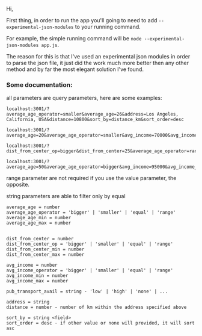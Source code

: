 Hi,

First thing, in order to run the app you'll going to need to add `--experimental-json-modules` to your running command.

For example, the simple running command will be `node --experimental-json-modules app.js`.

The reason for this is that I've used an experimental json modules in order to parse the json file, it just did the work much more better then any other method and by far the most elegant solution I've found.

### Some documentation:
all parameters are query parameters, here are some examples:

    localhost:3001/?average_age_operator=smaller&average_age=26&address=Los Angeles, California, USA&distance=10800&sort_by=distance_km&sort_order=desc
    
    localhost:3001/?average_age=20&average_age_operator=smaller&avg_income=70000&avg_income_operator=bigger&dist_from_center_op=range&dist_from_center_min=10&dist_from_center_max=50
    
    localhost:3001/?dist_from_center_op=bigger&dist_from_center=25&average_age_operator=range&average_age_min=26&average_age_max=30&avg_income_operator=range&avg_income_min=30000&avg_income_max=50000&sort_by=average_age&sort_order=desc

    localhost:3001/?average_age=50&average_age_operator=bigger&avg_income=95000&avg_income_operator=bigger&dist_from_center=18&dist_from_center_op=smaller

range parameter are not required if you use the value parameter, the opposite.

string parameters are able to filter only by equal
    
    average_age = number
    average_age_operator = 'bigger' | 'smaller' | 'equal' | 'range'
    average_age_min = number
    average_age_max = number
    

    dist_from_center = number
    dist_from_center_op = 'bigger' | 'smaller' | 'equal' | 'range'
    dist_from_center_min = number
    dist_from_center_max = number
    
    avg_income = number
    avg_income_operator = 'bigger' | 'smaller' | 'equal' | 'range'
    avg_income_min = number
    avg_income_max = number

    pub_transport_avail = string - 'low' | 'high' | 'none' | ...
    
    address = string
    distance = number - number of km within the address specified above
    
    sort_by = string <field>
    sort_order = desc - if other value or none will provided, it will sort asc
    


